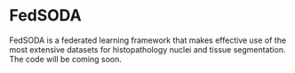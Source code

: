 # FedSODA
 FedSODA is a federated learning framework that makes effective use of the most extensive datasets for histopathology nuclei and tissue segmentation. 
 The code will be coming soon.
